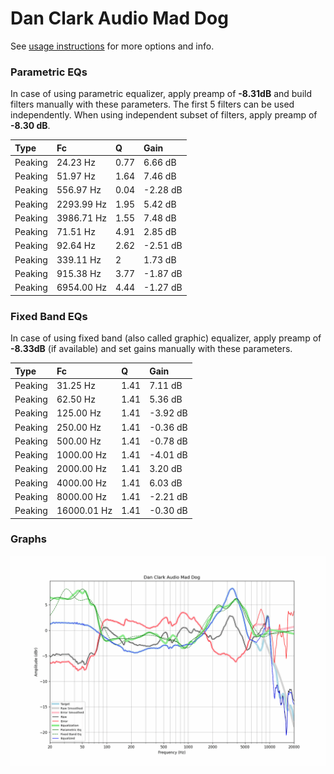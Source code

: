 # Dan Clark Audio Mad Dog
See [usage instructions](https://github.com/jaakkopasanen/AutoEq#usage) for more options and info.

### Parametric EQs
In case of using parametric equalizer, apply preamp of **-8.31dB** and build filters manually
with these parameters. The first 5 filters can be used independently.
When using independent subset of filters, apply preamp of **-8.30 dB**.

| Type    | Fc         |    Q | Gain     |
|:--------|:-----------|:-----|:---------|
| Peaking | 24.23 Hz   | 0.77 | 6.66 dB  |
| Peaking | 51.97 Hz   | 1.64 | 7.46 dB  |
| Peaking | 556.97 Hz  | 0.04 | -2.28 dB |
| Peaking | 2293.99 Hz | 1.95 | 5.42 dB  |
| Peaking | 3986.71 Hz | 1.55 | 7.48 dB  |
| Peaking | 71.51 Hz   | 4.91 | 2.85 dB  |
| Peaking | 92.64 Hz   | 2.62 | -2.51 dB |
| Peaking | 339.11 Hz  | 2    | 1.73 dB  |
| Peaking | 915.38 Hz  | 3.77 | -1.87 dB |
| Peaking | 6954.00 Hz | 4.44 | -1.27 dB |

### Fixed Band EQs
In case of using fixed band (also called graphic) equalizer, apply preamp of **-8.33dB**
(if available) and set gains manually with these parameters.

| Type    | Fc          |    Q | Gain     |
|:--------|:------------|:-----|:---------|
| Peaking | 31.25 Hz    | 1.41 | 7.11 dB  |
| Peaking | 62.50 Hz    | 1.41 | 5.36 dB  |
| Peaking | 125.00 Hz   | 1.41 | -3.92 dB |
| Peaking | 250.00 Hz   | 1.41 | -0.36 dB |
| Peaking | 500.00 Hz   | 1.41 | -0.78 dB |
| Peaking | 1000.00 Hz  | 1.41 | -4.01 dB |
| Peaking | 2000.00 Hz  | 1.41 | 3.20 dB  |
| Peaking | 4000.00 Hz  | 1.41 | 6.03 dB  |
| Peaking | 8000.00 Hz  | 1.41 | -2.21 dB |
| Peaking | 16000.01 Hz | 1.41 | -0.30 dB |

### Graphs
![](./Dan%20Clark%20Audio%20Mad%20Dog.png)